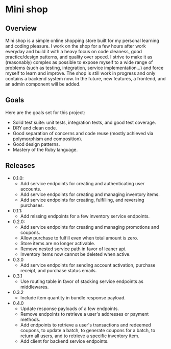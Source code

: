 # Mini shop

## Overview

Mini shop is a simple online shopping store built for my personal learning and coding pleasure. I work on the shop for a few hours after work everyday and build it with a heavy focus on code cleaness, good practice/design patterns, and quality over speed. I strive to make it as (reasonably) complex as possible to expose myself to a wide range of problems (such as testing, integration, service implementation...) and force myself to learn and improve. The shop is still work in progress and only contains a backend system now. In the future, new features, a frontend, and an admin component will be added.

## Goals

Here are the goals set for this project:

  * Solid test suite: unit tests, integration tests, and good test coverage.
  * DRY and clean code.
  * Good separation of concerns and code reuse (mostly achieved via polymorphism and composition).
  * Good design patterns.
  * Mastery of the Ruby language.

## Releases

  * 0.1.0:
    - Add service endpoints for creating and authenticating user accounts.
    - Add service endpoints for creating and managing inventory items.
    - Add service endpoints for creating, fulfilling, and reversing purchases.
  * 0.1.1:
    - Add missing endpoints for a few inventory service endpoints.
  * 0.2.0:
    - Add service endpoints for creating and managing promotions and coupons.
    - Allow purchase to fulfill even when total amount is zero.
    - Store items are no longer activable.
    - Remove nested service path in favor of leaner api.
    - Inventory items now cannot be deleted when active.
  * 0.3.0
    - Add service endpoints for sending account activation, purchase receipt, and purchase status emails.
  * 0.3.1
    - Use routing table in favor of stacking service endpoints as middlewares.
  * 0.3.2
    - Include item quantity in bundle response payload.
  * 0.4.0
    - Update response payloads of a few endpoints.
    - Remove endpoints to retrieve a user's addresses or payment methods.
    - Add endpoints to retrieve a user's transactions and redeemed coupons, to update a batch, to generate coupons for a batch, to return all users, and to retrieve a specific inventory item.
    - Add client for backend service endpoints.
